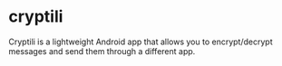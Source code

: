 # cryptili
Cryptili is a lightweight Android app that allows you to encrypt/decrypt messages and send them through a different app.
